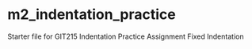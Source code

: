 # m2_indentation_practice
Starter file for GIT215 Indentation Practice Assignment
Fixed Indentation
